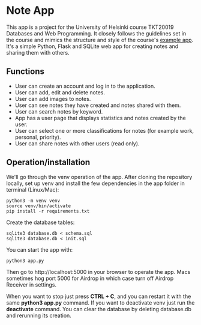 # Note App

This app is a project for the University of Helsinki course TKT20019 Databases and Web Programming. It closely follows the guidelines set in the course and mimics the structure and style of the course's [example app](https://github.com/pllk/huutokauppa/). It's a simple Python, Flask and SQLite web app for creating notes and sharing them with others.

## Functions

* User can create an account and log in to the application.
* User can add, edit and delete notes.
* User can add images to notes.
* User can see notes they have created and notes shared with them.
* User can search notes by keyword.
* App has a user page that displays statistics and notes created by the user.
* User can select one or more classifications for notes (for example work, personal, priority).
* User can share notes with other users (read only).

## Operation/installation

We'll go through the venv operation of the app. After cloning the repository locally, set up venv and install the few dependencies in the app folder in terminal (Linux/Mac):

```
python3 -m venv venv
source venv/bin/activate
pip install -r requirements.txt
```

Create the database tables:

```
sqlite3 database.db < schema.sql
sqlite3 database.db < init.sql
```

You can start the app with:

```
python3 app.py
```

Then go to http://localhost:5000 in your browser to operate the app. Macs sometimes hog port 5000 for Airdrop in which case turn off Airdrop Receiver in settings.

When you want to stop just press **CTRL + C**, and you can restart it with the same **python3 app.py** command. If you want to deactivate venv just run the **deactivate** command. You can clear the database by deleting database.db and rerunning its creation.
